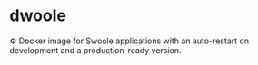 # dwoole
⚙️ Docker image for Swoole applications with an auto-restart on development and a production-ready version.
